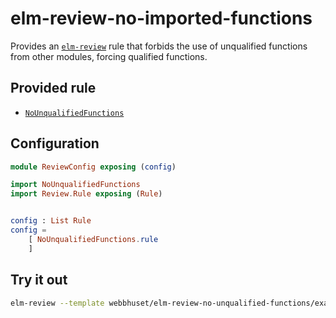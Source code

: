# elm-review-no-imported-functions

Provides an [`elm-review`] rule that forbids the use of unqualified functions
from other modules, forcing qualified functions.

[`elm-review`]: https://package.elm-lang.org/packages/jfmengels/elm-review/latest/


## Provided rule

- [`NoUnqualifiedFunctions`](NoUnqualifiedFunctions)


## Configuration

```elm
module ReviewConfig exposing (config)

import NoUnqualifiedFunctions
import Review.Rule exposing (Rule)


config : List Rule
config =
    [ NoUnqualifiedFunctions.rule
    ]
```


## Try it out

```bash
elm-review --template webbhuset/elm-review-no-unqualified-functions/example
```
